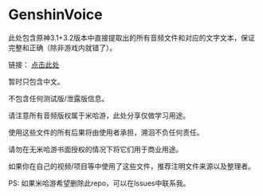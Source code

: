 # GenshinVoice

此处包含原神3.1+3.2版本中直接提取出的所有音频文件和对应的文字文本，保证完整和正确（除非游戏内就错了）。

链接： [点击此处](https://kokona-my.sharepoint.com/:f:/g/personal/suhui_kokona_tech/Erk1kf9NgF5CqBVnINIrWKUBg_T-7FrM98Z-hX227jiTOA?e=3qAefT)

暂时只包含中文。

不包含任何测试版/泄露版信息。

请注意所有音频版权属于米哈游，此处分享仅做学习用途。

使用这些文件的所有后果将由使用者承担，溯洄不负任何责任。

请勿在无米哈游书面授权的情况下将它们用于商业用途。

如果你在自己的视频/项目等中使用了这些文件，推荐注明文件来源以及整理者。

PS: 如果米哈游希望删除此repo，可以在Issues中联系我。
